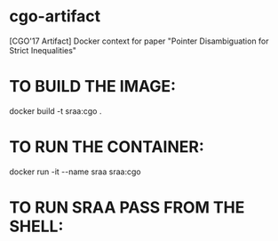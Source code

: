 # cgo-artifact
[CGO'17 Artifact] Docker context for paper "Pointer Disambiguation for Strict Inequalities"



# TO BUILD THE IMAGE:

docker build -t sraa:cgo .

# TO RUN THE CONTAINER:

docker run -it --name sraa sraa:cgo

# TO RUN SRAA PASS FROM THE SHELL:
